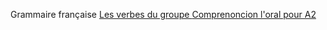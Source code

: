 Grammaire française 
[Les verbes du groupe <venir>](lesverbesdugroupevenir.md)
[Comprenoncion l'oral pour A2](french/dialogues.md)
